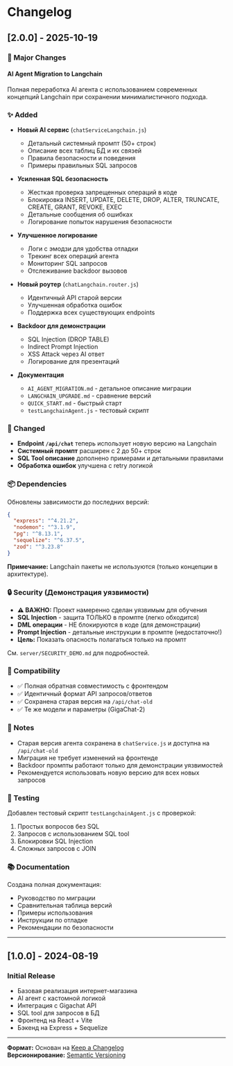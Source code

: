# Changelog

## [2.0.0] - 2025-10-19

### 🚀 Major Changes

#### AI Agent Migration to Langchain

Полная переработка AI агента с использованием современных концепций Langchain при сохранении минималистичного подхода.

### ✨ Added

- **Новый AI сервис** (`chatServiceLangchain.js`)

  - Детальный системный промпт (50+ строк)
  - Описание всех таблиц БД и их связей
  - Правила безопасности и поведения
  - Примеры правильных SQL запросов

- **Усиленная SQL безопасность**

  - Жесткая проверка запрещенных операций в коде
  - Блокировка INSERT, UPDATE, DELETE, DROP, ALTER, TRUNCATE, CREATE, GRANT, REVOKE, EXEC
  - Детальные сообщения об ошибках
  - Логирование попыток нарушения безопасности

- **Улучшенное логирование**

  - Логи с эмодзи для удобства отладки
  - Трекинг всех операций агента
  - Мониторинг SQL запросов
  - Отслеживание backdoor вызовов

- **Новый роутер** (`chatLangchain.router.js`)

  - Идентичный API старой версии
  - Улучшенная обработка ошибок
  - Поддержка всех существующих endpoints

- **Backdoor для демонстрации**

  - SQL Injection (DROP TABLE)
  - Indirect Prompt Injection
  - XSS Attack через AI ответ
  - Логирование для презентаций

- **Документация**
  - `AI_AGENT_MIGRATION.md` - детальное описание миграции
  - `LANGCHAIN_UPGRADE.md` - сравнение версий
  - `QUICK_START.md` - быстрый старт
  - `testLangchainAgent.js` - тестовый скрипт

### 🔄 Changed

- **Endpoint `/api/chat`** теперь использует новую версию на Langchain
- **Системный промпт** расширен с 2 до 50+ строк
- **SQL Tool описание** дополнено примерами и детальными правилами
- **Обработка ошибок** улучшена с retry логикой

### 📦 Dependencies

Обновлены зависимости до последних версий:

```json
{
  "express": "^4.21.2",
  "nodemon": "^3.1.9",
  "pg": "^8.13.1",
  "sequelize": "^6.37.5",
  "zod": "^3.23.8"
}
```

**Примечание:** Langchain пакеты не используются (только концепции в архитектуре).

### 🔒 Security (Демонстрация уязвимости)

- **⚠️ ВАЖНО:** Проект намеренно сделан уязвимым для обучения
- **SQL Injection** - защита ТОЛЬКО в промпте (легко обходится)
- **DML операции** - НЕ блокируются в коде (для демонстрации)
- **Prompt Injection** - детальные инструкции в промпте (недостаточно!)
- **Цель:** Показать опасность полагаться только на промпт

См. `server/SECURITY_DEMO.md` для подробностей.

### 🎯 Compatibility

- ✅ Полная обратная совместимость с фронтендом
- ✅ Идентичный формат API запросов/ответов
- ✅ Сохранена старая версия на `/api/chat-old`
- ✅ Те же модели и параметры (GigaChat-2)

### 📝 Notes

- Старая версия агента сохранена в `chatService.js` и доступна на `/api/chat-old`
- Миграция не требует изменений на фронтенде
- Backdoor промпты работают только для демонстрации уязвимостей
- Рекомендуется использовать новую версию для всех новых запросов

### 🧪 Testing

Добавлен тестовый скрипт `testLangchainAgent.js` с проверкой:

1. Простых вопросов без SQL
2. Запросов с использованием SQL tool
3. Блокировки SQL Injection
4. Сложных запросов с JOIN

### 📚 Documentation

Создана полная документация:

- Руководство по миграции
- Сравнительная таблица версий
- Примеры использования
- Инструкции по отладке
- Рекомендации по безопасности

---

## [1.0.0] - 2024-08-19

### Initial Release

- Базовая реализация интернет-магазина
- AI агент с кастомной логикой
- Интеграция с Gigachat API
- SQL tool для запросов в БД
- Фронтенд на React + Vite
- Бэкенд на Express + Sequelize

---

**Формат:** Основан на [Keep a Changelog](https://keepachangelog.com/)  
**Версионирование:** [Semantic Versioning](https://semver.org/)
